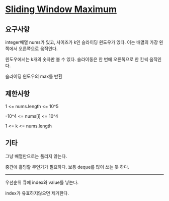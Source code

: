 # [Sliding Window Maximum](https://leetcode.com/problems/sliding-window-maximum/)

## 요구사항

integer배열 nums가 있고, 사이즈가 k인 슬라이딩 윈도우가 있다. 이는 배열의 가장 왼쪽에서 오른쪽으로 움직인다.

윈도우에서는 k개의 숫자만 볼 수 있다. 슬라이동은 한 번에 오른쪽으로 한 칸씩 움직인다.

슬라이딩 윈도우의 max를 반환

## 제한사항

1 <= nums.length <= 10^5

-10^4 <= nums[i] <= 10^4

1 <= k <= nums.length

## 기타

그냥 배열만으로는 풀리지 않는다.

중간에 홀딩할 무언가가 필요하다. 보통 deque를 많이 쓰는 듯 하다.

---

우선순위 큐에 index와 value를 넣는다.

index가 유효하지않으면 제거한다.
